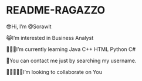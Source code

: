 # README-RAGAZZO
😎Hi, I’m @Sorawit

😹I’m interested in Business Analyst 

👩🏼‍🎓I’m currently learning Java C++ HTML Python C#

🎄You can contact me just by searching my username.

🧑🏿‍🤝‍🧑🏽I’m looking to collaborate on You
